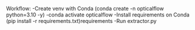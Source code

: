 Workflow:
-Create venv with Conda (conda create -n opticalflow python=3.10 -y)
-conda activate opticalflow
-Install requirements on Conda (pip install -r requirements.txt)requirements
-Run extractor.py